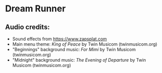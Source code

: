 # Dream Runner

## Audio credits:
* Sound effects from https://www.zapsplat.com
* Main menu theme: *King of Peace* by Twin Musicom (twinmusicom.org)
* "Beginnings" background music: *For Mimi* by Twin Musicom (twinmusicom.org)
* "Midnight" background music: *The Evening of Departure* by Twin Musicom (twinmusicom.org)
